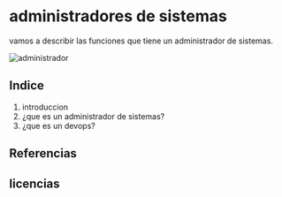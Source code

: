 # administradores de sistemas
vamos a describir las funciones que tiene un administrador de sistemas.

![administrador](https://encrypted-tbn0.gstatic.com/images?q=tbn:ANd9GcQ8ylEus4CA3L7y73XUdrMXHIteVx4-6ZhXeQ&usqp=CAU)
## Indice
1. introduccion
2. ¿que es un administrador de sistemas?
3. ¿que es un devops?
## Referencias

## licencias
